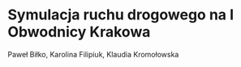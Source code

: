 # Symulacja ruchu drogowego na I Obwodnicy Krakowa

Paweł Biłko, Karolina Filipiuk, Klaudia Kromołowska

